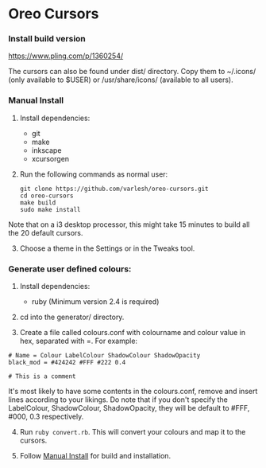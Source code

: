 # Oreo Cursors

### Install build version

https://www.pling.com/p/1360254/

The cursors can also be found under dist/ directory. Copy them to ~/.icons/ (only available to $USER) or /usr/share/icons/ (available to all users).

### Manual Install

1. Install dependencies:

    - git
    - make
    - inkscape
    - xcursorgen

2. Run the following commands as normal user:

    ```
    git clone https://github.com/varlesh/oreo-cursors.git
    cd oreo-cursors
    make build
    sudo make install
    ```
Note that on a i3 desktop processor, this might take 15 minutes to build all the 20 default cursors.

3. Choose a theme in the Settings or in the Tweaks tool.

### Generate user defined colours:

1. Install dependencies:
    - ruby (Minimum version 2.4 is required)

2. cd into the generator/ directory.

3. Create a file called colours.conf with colourname and colour value in hex, separated with =. For example:

```
# Name = Colour LabelColour ShadowColour ShadowOpacity
black_mod = #424242 #FFF #222 0.4

# This is a comment
```
It's most likely to have some contents in the colours.conf, remove and insert lines according to your likings.
Do note that if you don't specify the LabelColour, ShadowColour, ShadowOpacity, they will be default to #FFF, #000, 0.3 respectively.

4. Run `ruby convert.rb`. This will convert your colours and map it to the cursors.

5. Follow [Manual Install](https://github.com/Souravgoswami/oreo-cursors#manual-install) for build and installation.
